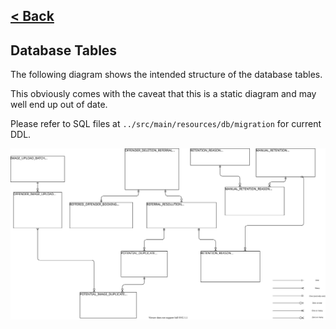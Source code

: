 [< Back](../README.md)
---
## Database Tables 

The following diagram shows the intended structure of the database tables.

This obviously comes with the caveat that this is a static diagram and may well end up out of date.

Please refer to SQL files at `../src/main/resources/db/migration` for current DDL.

![Diagram of Database Tables](./data_compliance_db_tables.svg "Diagram of Database Tables")
